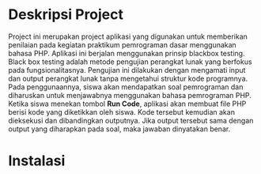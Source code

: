 <h1>Deskripsi Project</h1>
Project ini merupakan project aplikasi yang digunakan untuk memberikan penilaian pada kegiatan praktikum pemrograman dasar menggunakan bahasa PHP.
Aplikasi ini berjalan menggunakan prinsip blackbox testing. Black box testing adalah metode pengujian perangkat lunak yang berfokus pada fungsionalitasnya. Pengujian ini dilakukan dengan mengamati input dan output perangkat lunak tanpa mengetahui struktur kode programnya.
Pada penggunaannya, siswa akan mendapatkan soal pemrograman dan diharuskan untuk menjawabnya menggunakan bahasa pemrograman PHP. Ketika siswa menekan tombol <strong>Run Code</strong>, aplikasi akan membuat file PHP berisi kode yang diketikkan oleh siswa. Kode tersebut kemudian akan dieksekusi dan dibandingkan outputnya. Jika output tersebut sama dengan output yang diharapkan pada soal, maka jawaban dinyatakan benar.

<h1>Instalasi</h1>